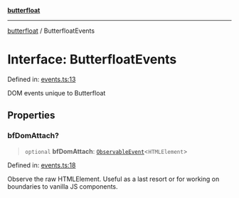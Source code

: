 [**butterfloat**](../README.md)

***

[butterfloat](../globals.md) / ButterfloatEvents

# Interface: ButterfloatEvents

Defined in: [events.ts:13](https://github.com/WorldMaker/butterfloat/blob/f0f5f6205e72911354af687f4fb1c543d3ebd586/events.ts#L13)

DOM events unique to Butterfloat

## Properties

### bfDomAttach?

> `optional` **bfDomAttach**: [`ObservableEvent`](../type-aliases/ObservableEvent.md)\<`HTMLElement`\>

Defined in: [events.ts:18](https://github.com/WorldMaker/butterfloat/blob/f0f5f6205e72911354af687f4fb1c543d3ebd586/events.ts#L18)

Observe the raw HTMLElement. Useful as a last resort or for working on
boundaries to vanilla JS components.
